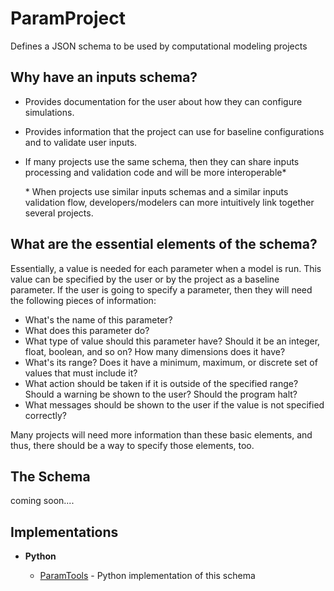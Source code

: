 # ParamProject
Defines a JSON schema to be used by computational modeling projects


Why have an inputs schema?
----------------------------------

- Provides documentation for the user about how they can configure simulations.

- Provides information that the project can use for baseline configurations and to validate user inputs.

- If many projects use the same schema, then they can share inputs processing and validation code and will be more interoperable*

    \* When projects use similar inputs schemas and a similar inputs validation flow, developers/modelers can more intuitively link together several projects.

What are the essential elements of the schema?
----------------------------------------------------

Essentially, a value is needed for each parameter when a model is run. This value can be specified by the user or by the project as a baseline parameter. If the user is going to specify a parameter, then they will need the following pieces of information:

- What's the name of this parameter?
- What does this parameter do?
- What type of value should this parameter have? Should it be an integer, float, boolean, and so on? How many dimensions does it have?
- What's its range? Does it have a minimum, maximum, or discrete set of values that must include it?
- What action should be taken if it is outside of the specified range? Should a warning be shown to the user? Should the program halt?
- What messages should be shown to the user if the value is not specified correctly?

Many projects will need more information than these basic elements, and thus, there should be a way to specify those elements, too.

The Schema
----------------------

coming soon....


Implementations
------------------------

- **Python**

  - [ParamTools](https://github.com/hdoupe/ParamTools) - Python implementation of this schema
